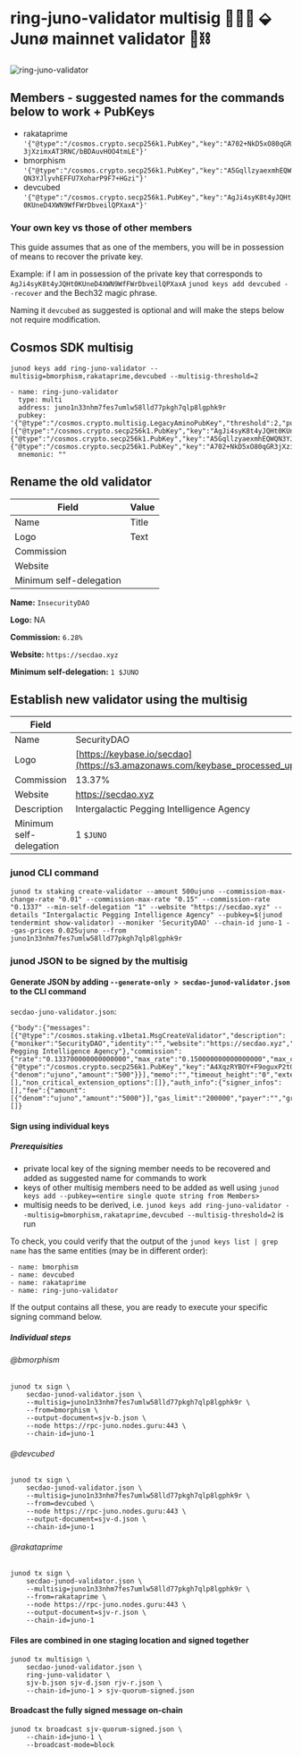 # ring-juno-validator multisig 🔑🔑🔑 ⬙ Junø mainnet validator 🔎⛓
![ring-juno-validator](https://user-images.githubusercontent.com/1236584/161363989-5d2cd3ae-f8cf-4374-956c-5d5ff0d452fc.jpeg)
## Members - suggested names for the commands below to work + PubKeys
- rakataprime `'{"@type":"/cosmos.crypto.secp256k1.PubKey","key":"A702+NkD5xO80qGR3jXzimxAT3RNC/bBDAuvHOO4tmLE"}'`
- bmorphism `'{"@type":"/cosmos.crypto.secp256k1.PubKey","key":"A5GqllzyaexmhEQWQN3YJlyvhEFFU7XoharP9F7+HGzi"}'`
- devcubed `'{"@type":"/cosmos.crypto.secp256k1.PubKey","key":"AgJi4syK8t4yJQHt0KUneD4XWN9WfFWrDbveilQPXaxA"}'`
### Your own key vs those of other members
This guide assumes that as one of the members, you will be in possession of means to recover the private key.

Example: if I am in possession of the private key that corresponds to `AgJi4syK8t4yJQHt0KUneD4XWN9WfFWrDbveilQPXaxA`
`junod keys add devcubed --recover` and the Bech32 magic phrase.

Naming it `devcubed` as suggested is optional and will make the steps below not require modification.
## Cosmos SDK multisig
```
junod keys add ring-juno-validator --multisig=bmorphism,rakataprime,devcubed --multisig-threshold=2

- name: ring-juno-validator
  type: multi
  address: juno1n33nhm7fes7umlw58lld77pkgh7qlp8lgphk9r
  pubkey: '{"@type":"/cosmos.crypto.multisig.LegacyAminoPubKey","threshold":2,"public_keys":[{"@type":"/cosmos.crypto.secp256k1.PubKey","key":"AgJi4syK8t4yJQHt0KUneD4XWN9WfFWrDbveilQPXaxA"},{"@type":"/cosmos.crypto.secp256k1.PubKey","key":"A5GqllzyaexmhEQWQN3YJlyvhEFFU7XoharP9F7+HGzi"},{"@type":"/cosmos.crypto.secp256k1.PubKey","key":"A702+NkD5xO80qGR3jXzimxAT3RNC/bBDAuvHOO4tmLE"}]}'
  mnemonic: ""
  ```
## Rename the old validator
| Field | Value |
| --- | ----------- |
| Name | Title |
| Logo | Text |
| Commission | |
| Website | |
| Minimum self-delegation | |

**Name:** `InsecurityDAO`

**Logo:** NA

**Commission:** `6.28%`

**Website:** `https://secdao.xyz`

**Minimum self-delegation:** `1 $JUNO`

## Establish new validator using the multisig
| Field | Value |
| --- | ----------- |
| Name | SecurityDAO |
| Logo | [https://keybase.io/secdao](https://s3.amazonaws.com/keybase_processed_uploads/641b0d5f17c12764f27f6aa49d31fe05_360_360.jpg) |
| Commission | 13.37% |
| Website | https://secdao.xyz |
| Description | Intergalactic Pegging Intelligence Agency |
| Minimum self-delegation | 1 `$JUNO` |
### junod CLI command
```
junod tx staking create-validator --amount 500ujuno --commission-max-change-rate "0.01" --commission-max-rate "0.15" --commission-rate "0.1337" --min-self-delegation "1" --website "https://secdao.xyz" --details "Intergalactic Pegging Intelligence Agency" --pubkey=$(junod tendermint show-validator) --moniker 'SecurityDAO' --chain-id juno-1 --gas-prices 0.025ujuno --from juno1n33nhm7fes7umlw58lld77pkgh7qlp8lgphk9r
```

### junod JSON to be signed by the multisig
#### Generate JSON by adding `--generate-only > secdao-junod-validator.json` to the CLI command
`secdao-juno-validator.json`:

```
{"body":{"messages":[{"@type":"/cosmos.staking.v1beta1.MsgCreateValidator","description":{"moniker":"SecurityDAO","identity":"","website":"https://secdao.xyz","security_contact":"","details":"Intergalactic Pegging Intelligence Agency"},"commission":{"rate":"0.133700000000000000","max_rate":"0.150000000000000000","max_change_rate":"0.010000000000000000"},"min_self_delegation":"1","delegator_address":"juno1n33nhm7fes7umlw58lld77pkgh7qlp8lgphk9r","validator_address":"junovaloper1n33nhm7fes7umlw58lld77pkgh7qlp8lhupe76","pubkey":{"@type":"/cosmos.crypto.secp256k1.PubKey","key":"A4XqzRYBOY+F9oguxP2tG5J3DeenDPqt+SKHIi8scafS"},"value":{"denom":"ujuno","amount":"500"}}],"memo":"","timeout_height":"0","extension_options":[],"non_critical_extension_options":[]},"auth_info":{"signer_infos":[],"fee":{"amount":[{"denom":"ujuno","amount":"5000"}],"gas_limit":"200000","payer":"","granter":""}},"signatures":[]}
```
#### Sign using individual keys
##### Prerequisities
- private local key of the signing member needs to be recovered and added as suggested name for commands to work
- keys of other multisig members need to be added as well using `junod keys add --pubkey=<entire single quote string from Members>`
- multisig needs to be derived, i.e. `junod keys add ring-juno-validator --multisig=bmorphism,rakataprime,devcubed --multisig-threshold=2` is run

To check, you could verify that the output of the `junod keys list | grep name` has the same entities (may be in different order):

```
- name: bmorphism
- name: devcubed
- name: rakataprime
- name: ring-juno-validator
```

If the output contains all these, you are ready to execute your specific signing command below.

##### Individual steps
###### @bmorphism
```
junod tx sign \
    secdao-junod-validator.json \
    --multisig=juno1n33nhm7fes7umlw58lld77pkgh7qlp8lgphk9r \
    --from=bmorphism \
    --output-document=sjv-b.json \
    --node https://rpc-juno.nodes.guru:443 \
    --chain-id=juno-1
```
###### @devcubed
```
junod tx sign \
    secdao-junod-validator.json \
    --multisig=juno1n33nhm7fes7umlw58lld77pkgh7qlp8lgphk9r \
    --from=devcubed \
    --node https://rpc-juno.nodes.guru:443 \
    --output-document=sjv-d.json \
    --chain-id=juno-1
```
###### @rakataprime
```
junod tx sign \
    secdao-junod-validator.json \
    --multisig=juno1n33nhm7fes7umlw58lld77pkgh7qlp8lgphk9r \
    --from=rakataprime \
    --node https://rpc-juno.nodes.guru:443 \
    --output-document=sjv-r.json \
    --chain-id=juno-1
```

#### Files are combined in one staging location and signed together

```
junod tx multisign \
    secdao-junod-validator.json \
    ring-juno-validator \
    sjv-b.json sjv-d.json rjv-r.json \
    --chain-id=juno-1 > sjv-quorum-signed.json
```
#### Broadcast the fully signed message on-chain
```
junod tx broadcast sjv-quorum-signed.json \
    --chain-id=juno-1 \
    --broadcast-mode=block
```
